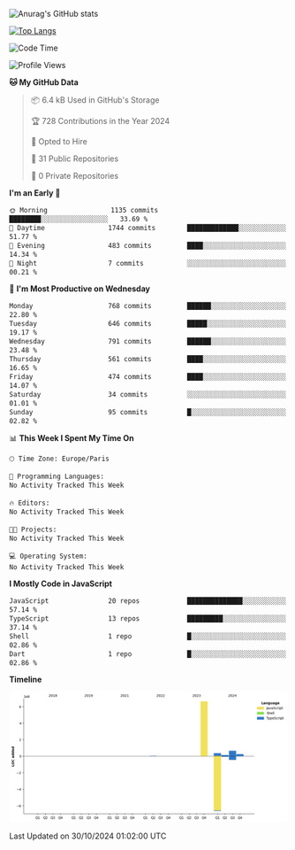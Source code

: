 ![Anurag's GitHub stats](https://github-readme-stats.vercel.app/api?username=sufiane&theme=dark&show_icons=true&count_private=true)


[![Top Langs](https://github-readme-stats.vercel.app/api/top-langs/?username=sufiane&layout=compact)](https://github.com/anuraghazra/github-readme-stats)

<!--START_SECTION:waka-->
![Code Time](http://img.shields.io/badge/Code%20Time-1%2C409%20hrs%2014%20mins-blue)

![Profile Views](http://img.shields.io/badge/Profile%20Views-0-blue)

**🐱 My GitHub Data** 

> 📦 6.4 kB Used in GitHub's Storage 
 > 
> 🏆 728 Contributions in the Year 2024
 > 
> 💼 Opted to Hire
 > 
> 📜 31 Public Repositories 
 > 
> 🔑 0 Private Repositories 
 > 
**I'm an Early 🐤** 

```text
🌞 Morning                1135 commits        ████████░░░░░░░░░░░░░░░░░   33.69 % 
🌆 Daytime                1744 commits        █████████████░░░░░░░░░░░░   51.77 % 
🌃 Evening                483 commits         ████░░░░░░░░░░░░░░░░░░░░░   14.34 % 
🌙 Night                  7 commits           ░░░░░░░░░░░░░░░░░░░░░░░░░   00.21 % 
```
📅 **I'm Most Productive on Wednesday** 

```text
Monday                   768 commits         ██████░░░░░░░░░░░░░░░░░░░   22.80 % 
Tuesday                  646 commits         █████░░░░░░░░░░░░░░░░░░░░   19.17 % 
Wednesday                791 commits         ██████░░░░░░░░░░░░░░░░░░░   23.48 % 
Thursday                 561 commits         ████░░░░░░░░░░░░░░░░░░░░░   16.65 % 
Friday                   474 commits         ████░░░░░░░░░░░░░░░░░░░░░   14.07 % 
Saturday                 34 commits          ░░░░░░░░░░░░░░░░░░░░░░░░░   01.01 % 
Sunday                   95 commits          █░░░░░░░░░░░░░░░░░░░░░░░░   02.82 % 
```


📊 **This Week I Spent My Time On** 

```text
🕑︎ Time Zone: Europe/Paris

💬 Programming Languages: 
No Activity Tracked This Week

🔥 Editors: 
No Activity Tracked This Week

🐱‍💻 Projects: 
No Activity Tracked This Week

💻 Operating System: 
No Activity Tracked This Week
```

**I Mostly Code in JavaScript** 

```text
JavaScript               20 repos            ██████████████░░░░░░░░░░░   57.14 % 
TypeScript               13 repos            █████████░░░░░░░░░░░░░░░░   37.14 % 
Shell                    1 repo              █░░░░░░░░░░░░░░░░░░░░░░░░   02.86 % 
Dart                     1 repo              █░░░░░░░░░░░░░░░░░░░░░░░░   02.86 % 
```



**Timeline**

![Lines of Code chart](https://raw.githubusercontent.com/Sufiane/Sufiane/main/assets/bar_graph.png)


 Last Updated on 30/10/2024 01:02:00 UTC
<!--END_SECTION:waka-->


<!--
**Sufiane/sufiane** is a ✨ _special_ ✨ repository because its `README.md` (this file) appears on your GitHub profile.

Here are some ideas to get you started:

- 🔭 I’m currently working on ...
- 🌱 I’m currently learning ...
- 👯 I’m looking to collaborate on ...
- 🤔 I’m looking for help with ...
- 💬 Ask me about ...
- 📫 How to reach me: ...
- 😄 Pronouns: ...
- ⚡ Fun fact: ...
-->
